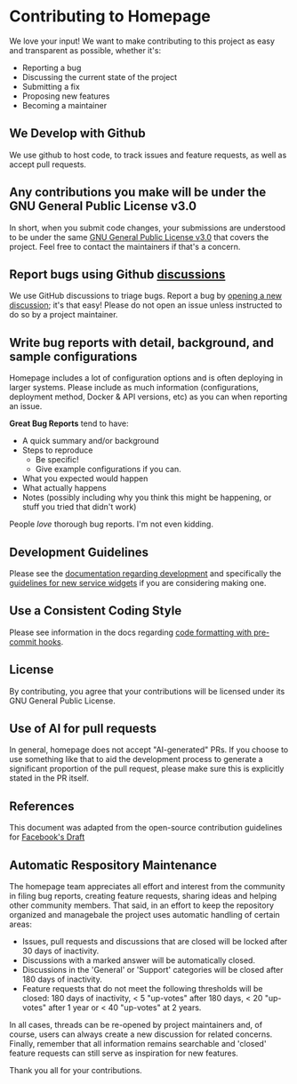 # Contributing to Homepage

We love your input! We want to make contributing to this project as easy and transparent as possible, whether it's:

- Reporting a bug
- Discussing the current state of the project
- Submitting a fix
- Proposing new features
- Becoming a maintainer

## We Develop with Github

We use github to host code, to track issues and feature requests, as well as accept pull requests.

## Any contributions you make will be under the GNU General Public License v3.0

In short, when you submit code changes, your submissions are understood to be under the same [GNU General Public License v3.0](https://choosealicense.com/licenses/gpl-3.0/) that covers the project. Feel free to contact the maintainers if that's a concern.

## Report bugs using Github [discussions](https://github.com/gethomepage/homepage/discussions)

We use GitHub discussions to triage bugs. Report a bug by [opening a new discussion](https://github.com/gethomepage/homepage/discussions/new?category=support); it's that easy! Please do not open an issue unless instructed to do so by a project maintainer.

## Write bug reports with detail, background, and sample configurations

Homepage includes a lot of configuration options and is often deploying in larger systems. Please include as much information (configurations, deployment method, Docker & API versions, etc) as you can when reporting an issue.

**Great Bug Reports** tend to have:

- A quick summary and/or background
- Steps to reproduce
  - Be specific!
  - Give example configurations if you can.
- What you expected would happen
- What actually happens
- Notes (possibly including why you think this might be happening, or stuff you tried that didn't work)

People _love_ thorough bug reports. I'm not even kidding.

## Development Guidelines

Please see the [documentation regarding development](https://gethomepage.dev/more/development/) and specifically the [guidelines for new service widgets](https://gethomepage.dev/more/development/#service-widget-guidelines) if you are considering making one.

## Use a Consistent Coding Style

Please see information in the docs regarding [code formatting with pre-commit hooks](https://gethomepage.dev/more/development/#code-formatting-with-pre-commit-hooks).

## License

By contributing, you agree that your contributions will be licensed under its GNU General Public License.

## Use of AI for pull requests

In general, homepage does not accept "AI-generated" PRs. If you choose to use something like that to aid the development process to generate a significant proportion of the pull request, please make sure this is explicitly stated in the PR itself.

## References

This document was adapted from the open-source contribution guidelines for [Facebook's Draft](https://github.com/facebook/draft-js/blob/main/CONTRIBUTING.md)

## Automatic Respository Maintenance

The homepage team appreciates all effort and interest from the community in filing bug reports, creating feature requests, sharing ideas and helping other community members. That said, in an effort to keep the repository organized and managebale the project uses automatic handling of certain areas:

- Issues, pull requests and discussions that are closed will be locked after 30 days of inactivity.
- Discussions with a marked answer will be automatically closed.
- Discussions in the 'General' or 'Support' categories will be closed after 180 days of inactivity.
- Feature requests that do not meet the following thresholds will be closed: 180 days of inactivity, < 5 "up-votes" after 180 days, < 20 "up-votes" after 1 year or < 40 "up-votes" at 2 years.

In all cases, threads can be re-opened by project maintainers and, of course, users can always create a new discussion for related concerns.
Finally, remember that all information remains searchable and 'closed' feature requests can still serve as inspiration for new features.

Thank you all for your contributions.
